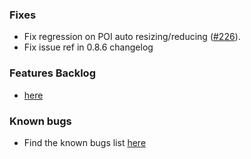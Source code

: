 ### Fixes

- Fix regression on POI auto resizing/reducing ([#226](https://github.com/lgs1920/studio/issues/226)).
- Fix issue ref in 0.8.6 changelog

### Features Backlog

- [here](https://github.com/lgs1920/studio/issues?q=is%3Aissue%20state%3Aopen%20type%3AFeature)

### Known bugs

- Find the known bugs list [here](https://github.com/lgs1920/studio/issues?q=is%3Aissue%20state%3Aopen%20type%3ABug)

